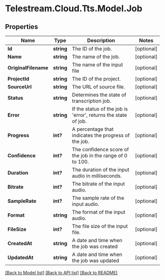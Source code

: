 # Telestream.Cloud.Tts.Model.Job
## Properties

Name | Type | Description | Notes
------------ | ------------- | ------------- | -------------
**Id** | **string** | The ID of the job. | [optional] 
**Name** | **string** | The name of the job. | [optional] 
**OriginalFilename** | **string** | The name of the input file | [optional] 
**ProjectId** | **string** | The ID of the project. | [optional] 
**SourceUrl** | **string** | The URL of source file. | [optional] 
**Status** | **string** | Determines the state of transcription job. | [optional] 
**Error** | **string** | If the status of the job is &#39;error&#39;, returns the state of job. | [optional] 
**Progress** | **int?** | A percentage that indicates the progress of the job. | [optional] 
**Confidence** | **int?** | The confidence score of the job in the range of 0 to 100. | [optional] 
**Duration** | **int?** | The duration of the input audio in milliseconds. | [optional] 
**Bitrate** | **int?** | The bitrate of the input audio. | [optional] 
**SampleRate** | **int?** | The sample rate of the input audio. | [optional] 
**Format** | **string** | The format of the input audio. | [optional] 
**FileSize** | **int?** | The file size of the input file. | [optional] 
**CreatedAt** | **string** | A date and time when the job was created | [optional] 
**UpdatedAt** | **string** | A date and time when the job was updated | [optional] 

[[Back to Model list]](../README.md#documentation-for-models) [[Back to API list]](../README.md#documentation-for-api-endpoints) [[Back to README]](../README.md)

